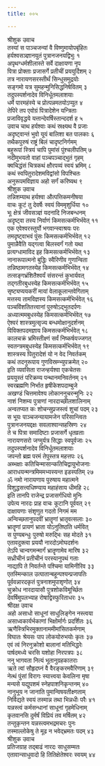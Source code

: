 ```yaml
---
title: ००५

---
```

श्रीशुक उवाच  
तस्यां स पाञ्चजन्यां वै विष्णुमायोपबृंहितः  
हर्यश्वसञ्ज्ञानयुतं पुत्रानजनयद्विभुः १  
अपृथग्धर्मशीलास्ते सर्वे दाक्षायणा नृप  
पित्रा प्रोक्ताः प्रजासर्गे प्रतीचीं प्रययुर्दिशम् २  
तत्र नारायणसरस्तीर्थं सिन्धुसमुद्रयोः  
सङ्गमो यत्र सुमहन्मुनिसिद्धनिषेवितम् ३  
तदुपस्पर्शनादेव विनिर्धूतमलाशयाः  
धर्मे पारमहंस्ये च प्रोत्पन्नमतयोऽप्युत ४  
तेपिरे तप एवोग्रं पित्रादेशेन यन्त्रिताः  
प्रजाविवृद्धये यत्तान्देवर्षिस्तान्ददर्श ह ५  
उवाच चाथ हर्यश्वाः कथं स्रक्ष्यथ वै प्रजाः  
अदृष्ट्वान्तं भुवो यूयं बालिशा बत पालकाः ६  
तथैकपुरुषं राष्ट्रं बिलं चादृष्टनिर्गमम्  
बहुरूपां स्त्रियं चापि पुमांसं पुंश्चलीपतिम् ७  
नदीमुभयतो वाहां पञ्चपञ्चाद्भुतं गृहम्  
क्वचिद्धंसं चित्रकथं क्षौरपव्यं स्वयं भ्रमिम् ८  
कथं स्वपितुरादेशमविद्वांसो विपश्चितः  
अनुरूपमविज्ञाय अहो सर्गं करिष्यथ ९  
श्रीशुक उवाच  
तन्निशम्याथ हर्यश्वा औत्पत्तिकमनीषया  
वाचः कूटं तु देवर्षेः स्वयं विममृशुर्धिया १०  
भूः क्षेत्रं जीवसञ्ज्ञं यदनादि निजबन्धनम्  
अदृष्ट्वा तस्य निर्वाणं किमसत्कर्मभिर्भवेत् ११  
एक एवेश्वरस्तुर्यो भगवान्स्वाश्रयः परः  
तमदृष्ट्वाभवं पुंसः किमसत्कर्मभिर्भवेत् १२  
पुमान्नैवैति यद्गत्वा बिलस्वर्गं गतो यथा  
प्रत्यग्धामाविद इह किमसत्कर्मभिर्भवेत् १३  
नानारूपात्मनो बुद्धिः स्वैरिणीव गुणान्विता  
तन्निष्ठामगतस्येह किमसत्कर्मभिर्भवेत् १४  
तत्सङ्गभ्रंशितैश्वर्यं संसरन्तं कुभार्यवत्  
तद्गतीरबुधस्येह किमसत्कर्मभिर्भवेत् १५  
सृष्ट्यप्ययकरीं मायां वेलाकूलान्तवेगिताम्  
मत्तस्य तामविज्ञस्य किमसत्कर्मभिर्भवेत् १६  
पञ्चविंशतितत्त्वानां पुरुषोऽद्भुतदर्पणः  
अध्यात्ममबुधस्येह किमसत्कर्मभिर्भवेत् १७  
ऐश्वरं शास्त्रमुत्सृज्य बन्धमोक्षानुदर्शनम्  
विविक्तपदमज्ञाय किमसत्कर्मभिर्भवेत् १८  
कालचक्रं भ्रमिस्तीक्ष्णं सर्वं निष्कर्षयज्जगत्  
स्वतन्त्रमबुधस्येह किमसत्कर्मभिर्भवेत् १९  
शास्त्रस्य पितुरादेशं यो न वेद निवर्तकम्  
कथं तदनुरूपाय गुणविस्रम्भ्युपक्रमेत् २०  
इति व्यवसिता राजन्हर्यश्वा एकचेतसः  
प्रययुस्तं परिक्रम्य पन्थानमनिवर्तनम् २१  
स्वरब्रह्मणि निर्भात हृषीकेशपदाम्बुजे  
अखण्डं चित्तमावेश्य लोकाननुचरन्मुनिः २२  
नाशं निशम्य पुत्राणां नारदाच्छीलशालिनाम्  
अन्वतप्यत कः शोचन्सुप्रजस्त्वं शुचां पदम् २३  
स भूयः पाञ्चजन्यायामजेन परिसान्त्वितः  
पुत्रानजनयद्दक्षः सवलाश्वान्सहस्रिणः २४  
ते च पित्रा समादिष्टाः प्रजासर्गे धृतव्रताः  
नारायणसरो जग्मुर्यत्र सिद्धाः स्वपूर्वजाः २५  
तदुपस्पर्शनादेव विनिर्धूतमलाशयाः  
जपन्तो ब्रह्म परमं तेपुस्तत्र महत्तपः २६  
अब्भक्षाः कतिचिन्मासान्कतिचिद्वायुभोजनाः  
आराधयन्मन्त्रमिममभ्यस्यन्त इडस्पतिम् २७  
ॐ नमो नारायणाय पुरुषाय महात्मने  
विशुद्धसत्त्वधिष्ण्याय महाहंसाय धीमहि २८  
इति तानपि राजेन्द्र प्रजासर्गधियो मुनिः  
उपेत्य नारदः प्राह वाचः कूटानि पूर्ववत् २९  
दाक्षायणाः संशृणुत गदतो निगमं मम  
अन्विच्छतानुपदवीं भ्रातॄणां भ्रातृवत्सलाः ३०  
भ्रातॄणां प्रायणं भ्राता योऽनुतिष्ठति धर्मवित्  
स पुण्यबन्धुः पुरुषो मरुद्भिः सह मोदते ३१  
एतावदुक्त्वा प्रययौ नारदोऽमोघदर्शनः  
तेऽपि चान्वगमन्मार्गं भ्रातॄणामेव मारिष ३२  
सध्रीचीनं प्रतीचीनं परस्यानुपथं गताः  
नाद्यापि ते निवर्तन्ते पश्चिमा यामिनीरिव ३३  
एतस्मिन्काल उत्पातान्बहून्पश्यन्प्रजापतिः  
पूर्ववन्नारदकृतं पुत्रनाशमुपाशृणोत् ३४  
चुक्रोध नारदायासौ पुत्रशोकविमूर्च्छितः  
देवर्षिमुपलभ्याह रोषाद्विस्फुरिताधरः ३५  
श्रीदक्ष उवाच  
अहो असाधो साधूनां साधुलिङ्गेन नस्त्वया  
असाध्वकार्यर्भकाणां भिक्षोर्मार्गः प्रदर्शितः ३६  
ऋणैस्त्रिभिरमुक्तानाममीमांसितकर्मणाम्  
विघातः श्रेयसः पाप लोकयोरुभयोः कृतः ३७  
एवं त्वं निरनुक्रोशो बालानां मतिभिद्धरेः  
पार्षदमध्ये चरसि यशोहा निरपत्रपः ३८  
ननु भागवता नित्यं भूतानुग्रहकातराः  
ऋते त्वां सौहृदघ्नं वै वैरङ्करमवैरिणाम् ३९  
नेत्थं पुंसां विरागः स्यात्त्वया केवलिना मृषा  
मन्यसे यद्युपशमं स्नेहपाशनिकृन्तनम् ४०  
नानुभूय न जानाति पुमान्विषयतीक्ष्णताम्  
निर्विद्यते स्वयं तस्मान्न तथा भिन्नधीः परैः ४१  
यन्नस्त्वं कर्मसन्धानां साधूनां गृहमेधिनाम्  
कृतवानसि दुर्मर्षं विप्रियं तव मर्षितम् ४२  
तन्तुकृन्तन यन्नस्त्वमभद्रमचरः पुनः  
तस्माल्लोकेषु ते मूढ न भवेद्भ्रमतः पदम् ४३  
श्रीशुक उवाच  
प्रतिजग्राह तद्बाढं नारदः साधुसम्मतः  
एतावान्साधुवादो हि तितिक्षेतेश्वरः स्वयम् ४४